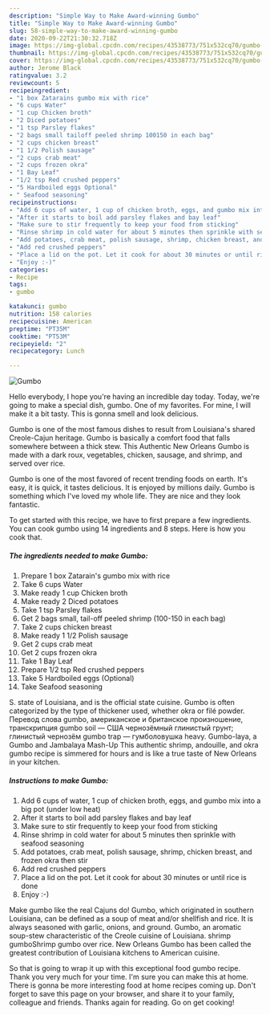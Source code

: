 ```yaml
---
description: "Simple Way to Make Award-winning Gumbo"
title: "Simple Way to Make Award-winning Gumbo"
slug: 58-simple-way-to-make-award-winning-gumbo
date: 2020-09-22T21:30:32.718Z
image: https://img-global.cpcdn.com/recipes/43538773/751x532cq70/gumbo-recipe-main-photo.jpg
thumbnail: https://img-global.cpcdn.com/recipes/43538773/751x532cq70/gumbo-recipe-main-photo.jpg
cover: https://img-global.cpcdn.com/recipes/43538773/751x532cq70/gumbo-recipe-main-photo.jpg
author: Jerome Black
ratingvalue: 3.2
reviewcount: 5
recipeingredient:
- "1 box Zatarains gumbo mix with rice"
- "6 cups Water"
- "1 cup Chicken broth"
- "2 Diced potatoes"
- "1 tsp Parsley flakes"
- "2 bags small tailoff peeled shrimp 100150 in each bag"
- "2 cups chicken breast"
- "1 1/2 Polish sausage"
- "2 cups crab meat"
- "2 cups frozen okra"
- "1 Bay Leaf"
- "1/2 tsp Red crushed peppers"
- "5 Hardboiled eggs Optional"
- " Seafood seasoning"
recipeinstructions:
- "Add 6 cups of water, 1 cup of chicken broth, eggs, and gumbo mix into a big pot (under low heat)"
- "After it starts to boil add parsley flakes and bay leaf"
- "Make sure to stir frequently to keep your food from sticking"
- "Rinse shrimp in cold water for about 5 minutes then sprinkle with seafood seasoning"
- "Add potatoes, crab meat, polish sausage, shrimp, chicken breast, and frozen okra then stir"
- "Add red crushed peppers"
- "Place a lid on the pot. Let it cook for about 30 minutes or until rice is done"
- "Enjoy :-)"
categories:
- Recipe
tags:
- gumbo

katakunci: gumbo 
nutrition: 158 calories
recipecuisine: American
preptime: "PT35M"
cooktime: "PT53M"
recipeyield: "2"
recipecategory: Lunch

---
```



![Gumbo](https://img-global.cpcdn.com/recipes/43538773/751x532cq70/gumbo-recipe-main-photo.jpg)

Hello everybody, I hope you're having an incredible day today. Today, we're going to make a special dish, gumbo. One of my favorites. For mine, I will make it a bit tasty. This is gonna smell and look delicious.

Gumbo is one of the most famous dishes to result from Louisiana&#39;s shared Creole-Cajun heritage. Gumbo is basically a comfort food that falls somewhere between a thick stew. This Authentic New Orleans Gumbo is made with a dark roux, vegetables, chicken, sausage, and shrimp, and served over rice.

Gumbo is one of the most favored of recent trending foods on earth. It's easy, it is quick, it tastes delicious. It is enjoyed by millions daily. Gumbo is something which I've loved my whole life. They are nice and they look fantastic.


To get started with this recipe, we have to first prepare a few ingredients. You can cook gumbo using 14 ingredients and 8 steps. Here is how you cook that.

<!--inarticleads1-->

##### The ingredients needed to make Gumbo:

1. Prepare 1 box Zatarain&#39;s gumbo mix with rice
1. Take 6 cups Water
1. Make ready 1 cup Chicken broth
1. Make ready 2 Diced potatoes
1. Take 1 tsp Parsley flakes
1. Get 2 bags small, tail-off peeled shrimp (100-150 in each bag)
1. Take 2 cups chicken breast
1. Make ready 1 1/2 Polish sausage
1. Get 2 cups crab meat
1. Get 2 cups frozen okra
1. Take 1 Bay Leaf
1. Prepare 1/2 tsp Red crushed peppers
1. Take 5 Hardboiled eggs (Optional)
1. Take  Seafood seasoning


S. state of Louisiana, and is the official state cuisine. Gumbo is often categorized by the type of thickener used, whether okra or filé powder. Перевод слова gumbo, американское и британское произношение, транскрипция gumbo soil — США чернозёмный глинистый грунт; глинистый чернозём gumbo trap — гумболовушка heavy. Gumbo-laya, a Gumbo and Jambalaya Mash-Up This authentic shrimp, andouille, and okra gumbo recipe is simmered for hours and is like a true taste of New Orleans in your kitchen. 

<!--inarticleads2-->

##### Instructions to make Gumbo:

1. Add 6 cups of water, 1 cup of chicken broth, eggs, and gumbo mix into a big pot (under low heat)
1. After it starts to boil add parsley flakes and bay leaf
1. Make sure to stir frequently to keep your food from sticking
1. Rinse shrimp in cold water for about 5 minutes then sprinkle with seafood seasoning
1. Add potatoes, crab meat, polish sausage, shrimp, chicken breast, and frozen okra then stir
1. Add red crushed peppers
1. Place a lid on the pot. Let it cook for about 30 minutes or until rice is done
1. Enjoy :-)


Make gumbo like the real Cajuns do! Gumbo, which originated in southern Louisiana, can be defined as a soup of meat and/or shellfish and rice. It is always seasoned with garlic, onions, and ground. Gumbo, an aromatic soup-stew characteristic of the Creole cuisine of Louisiana. shrimp gumboShrimp gumbo over rice. New Orleans Gumbo has been called the greatest contribution of Louisiana kitchens to American cuisine. 

So that is going to wrap it up with this exceptional food gumbo recipe. Thank you very much for your time. I'm sure you can make this at home. There is gonna be more interesting food at home recipes coming up. Don't forget to save this page on your browser, and share it to your family, colleague and friends. Thanks again for reading. Go on get cooking!
